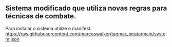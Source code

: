 ## Sistema modificado que utiliza novas regras para técnicas de combate.
Para instalar o sistema utilize o manifest: https://raw.githubusercontent.com/marcoswalker/tagmar_pirata/main/system.json